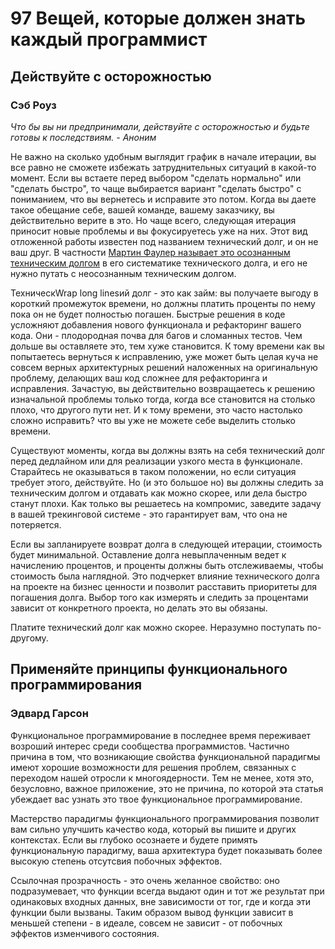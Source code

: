 # 97 Вещей, которые должен знать каждый программист
## Действуйте с осторожностью
### Сэб Роуз

_Что бы вы ни предпринимали, действуйте с осторожностью и будьте готовы к последствиям. - Аноним_

Не важно на сколько удобным выглядит график в начале итерации, вы все равно не сможете избежать затруднительных ситуаций в какой-то момент. Если вы встаете перед выбором "сделать нормально" или "сделать быстро", то чаще выбирается вариант "сделать быстро" с пониманием, что вы вернетесь и исправите это потом. Когда вы даете такое обещание себе, вашей команде, вашему заказчику, вы действительно верите в это. Но чаще всего, следующая итерация приносит новые проблемы и вы фокусируетесь уже на них. Этот вид отложенной работы известен под названием технический долг, и он не ваш друг. В частности [Мартин Фаулер называет это осознанным техническим долгом](https://martinfowler.com/bliki/TechnicalDebtQuadrant.html) в его систематике технического долга, и его не нужно путать с неосознанным техническим долгом. 

ТехническWrap long linesий долг - это как займ: вы получаете выгоду в короткий промежуток времени, но должны платить проценты по нему пока он не будет полностью погашен. Быстрые решения в коде усложняют добавления нового функционала и рефакторинг вашего кода. Они - плодородная почва для багов и сломанных тестов. Чем дольше вы оставляете это, тем хуже становится. К тому времени как вы попытаетесь вернуться к исправлению, уже может быть целая куча не совсем верных архитектурных решений наложенных на оригинальную проблему, делающих ваш код сложнее для рефакторинга и исправления. Зачастую, вы действительно возвращаетесь к решению изначальной проблемы только тогда, когда все становится на столько плохо, что другого пути нет. И к тому времени, это часто настолько сложно исправить? что вы уже не можете себе выделить столько времени.

Существуют моменты, когда вы должны взять на себя технический долг перед дедлайном или для реализации узкого места в функционале. Старайтесь не оказываться в таком положении, но если ситуация требует этого, действуйте. Но (и это большое но) вы должны следить за техническим долгом и отдавать как можно скорее, или дела быстро станут плохи. Как только вы решаетесь на компромис, заведите задачу в вашей трекинговой системе - это гарантирует вам, что она не потеряется. 

Если вы запланируете возврат долга в следующей итерации, стоимость будет минимальной. Оставление долга невыплаченным ведет к начислению процентов, и проценты должны быть отслеживаемы, чтобы стоимость была наглядной. Это подчеркет влияние технического долга на проекте на бизнес ценности и позволит расставить приоритеты для погашения долга. Выбор того как измерять и следить за процентами зависит от конкретного проекта, но делать это вы обязаны. 

Платите технический долг как можно скорее. Неразумно поступать по-другому.

## Применяйте принципы функционального программирования
### Эдвард Гарсон
Функциональное программирование в последнее время переживает возроший интерес среди сообщества программистов. Частично причина в том, что возникающие свойства функциональной парадигмы имеют хорошие возможности для решения проблем, связанных с переходом нашей отросли к многоядерности. Тем не менее, хотя это, безусловно, важное приложение, это не причина, по которой эта статья убеждает вас узнать это твое функциональное программирование. 

Мастерство парадигмы функционального программирования позволит вам сильно улучшить качество кода, который вы пишите и других контекстах. Если вы глубоко осознаете и будете примять функциональную парадигму, ваша архитектура будет показывать более высокую степень отсутсвия побочных эффектов. 

Ссылочная прозрачность - это очень желанное свойство: оно подразумевает, что функции всегда выдают один и тот же результат при одинаковых входных данных, вне зависимости от тог, где и когда эти функции были вызваны. Таким образом вывод функции зависит в меньшей степени - в идеале, совсем не зависит - от побочных эффектов изменчивого состояния. 






